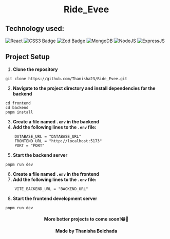 <h1 align="center">Ride_Evee</h1>



## Technology used: 
![React](https://img.shields.io/badge/React-20232A?style=for-the-badge&logo=react&logoColor=61DAFB)
![CSS3 Badge](https://img.shields.io/badge/CSS3-1572B6?style=for-the-badge&logo=css3&logoColor=fff)
![Zod Badge](https://img.shields.io/badge/Zod-3E67B1?style=for-the-badge&logo=zod&logoColor=fff)
![MongoDB](https://img.shields.io/badge/MongoDB-4EA94B?style=for-the-badge&logo=mongodb&logoColor=white)
![NodeJS](https://img.shields.io/badge/Node%20js-339933?style=for-the-badge&logo=nodedotjs&logoColor=white)
![ExpressJS](https://img.shields.io/badge/Express%20js-000000?style=for-the-badge&logo=express&logoColor=white)



## Project Setup

1. **Clone the repository**
```
git clone https://github.com/Thanisha23/Ride_Evee.git
```

2. **Navigate to the project directory and install dependencies for the backend**

 ```
cd frontend
cd backend
pnpm install
```

3. **Create a file named `.env` in the backend**
4. **Add the following lines to the  `.env`  file:**

```plaintext
    DATABASE_URL = "DATABASE_URL"
    FRONTEND_URL = "http://localhost:5173"
    PORT = "PORT"
```
5. **Start the backend server**
```
pnpm run dev
```


6. **Create a file named `.env` in the frontend**
7. **Add the following lines to the  `.env`  file:**

```plaintext
    VITE_BACKEND_URL = "BACKEND_URL"
````

8. **Start the frontend development server**
```
pnpm run dev
```

<div align="center"><h4>More better projects to come soon!😁👀</h4></div>
<div align="center"><h4>Made by Thanisha Belchada</h4></div>
